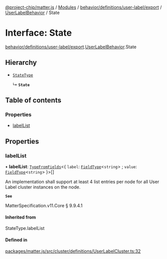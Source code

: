 [@project-chip/matter.js](../README.md) / [Modules](../modules.md) / [behavior/definitions/user-label/export](../modules/behavior_definitions_user_label_export.md) / [UserLabelBehavior](../modules/behavior_definitions_user_label_export.UserLabelBehavior.md) / State

# Interface: State

[behavior/definitions/user-label/export](../modules/behavior_definitions_user_label_export.md).[UserLabelBehavior](../modules/behavior_definitions_user_label_export.UserLabelBehavior.md).State

## Hierarchy

- [`StateType`](../modules/behavior_definitions_user_label_export._internal_.md#statetype)

  ↳ **`State`**

## Table of contents

### Properties

- [labelList](behavior_definitions_user_label_export.UserLabelBehavior.State.md#labellist)

## Properties

### labelList

• **labelList**: [`TypeFromFields`](../modules/tlv_export.md#typefromfields)\<\{ `label`: [`FieldType`](tlv_export.FieldType.md)\<`string`\> ; `value`: [`FieldType`](tlv_export.FieldType.md)\<`string`\>  }\>[]

An implementation shall support at least 4 list entries per node for all User Label cluster instances on
the node.

**`See`**

MatterSpecification.v11.Core § 9.9.4.1

#### Inherited from

StateType.labelList

#### Defined in

[packages/matter.js/src/cluster/definitions/UserLabelCluster.ts:32](https://github.com/project-chip/matter.js/blob/5f71eedebdb9fa54338bde320c311bb359b7455d/packages/matter.js/src/cluster/definitions/UserLabelCluster.ts#L32)
